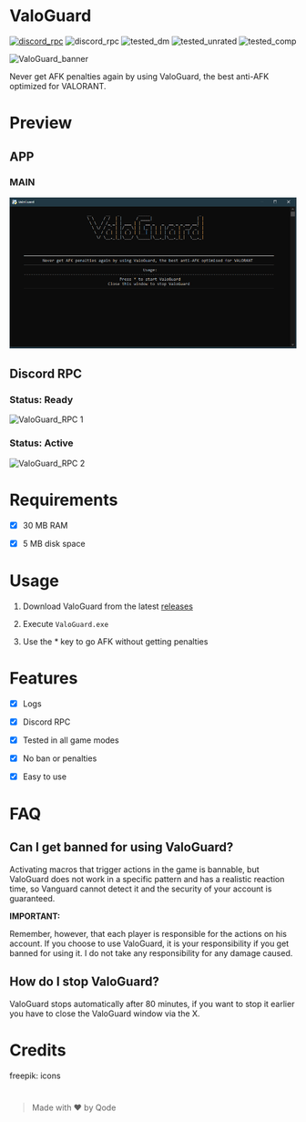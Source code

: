 # ValoGuard
[![discord_rpc](https://img.shields.io/badge/JOIN-DISCORD%20SERVER-blue)](https://discord.gg/2RTnsYGDWd) ![discord_rpc](https://img.shields.io/badge/USING-DISCORD%20RPC-blue) ![tested_dm](https://img.shields.io/badge/TESTED-DEATHMATCH-yellowgreen) ![tested_unrated](https://img.shields.io/badge/TESTED-UNRATED-yellowgreen) ![tested_comp](https://img.shields.io/badge/TESTED-COMPETITIVE-yellowgreen)

![ValoGuard_banner](src/ValoGuard_banner.png  "ValoGuard")

Never get AFK penalties again by using ValoGuard, the best anti-AFK optimized for VALORANT.
#
  
# Preview
## APP
### MAIN
![ValoGuard_APP](src/preview_app_2.png  "ValoGuard licensing")
## Discord RPC
### Status: Ready
![ValoGuard_RPC 1](src/preview_rpc_1.png  "ValoGuard")
### Status: Active
![ValoGuard_RPC 2](src/preview_rpc_2.png  "ValoGuard")

# Requirements

- [x] 30 MB RAM

- [x] 5 MB disk space

  

# Usage

1. Download ValoGuard from the latest [releases](https://github.com/OfficialQode/ValoGuard/releases/tag/Latest)

2. Execute `ValoGuard.exe`

3. Use the * key to go AFK without getting penalties

# Features
- [x] Logs
- [x] Discord RPC
- [x] Tested in all game modes
- [x] No ban or penalties
- [x] Easy to use
  

# FAQ

  

## Can I get banned for using ValoGuard?

Activating macros that trigger actions in the game is bannable, but ValoGuard does not work in a specific pattern and has a realistic reaction time, so Vanguard cannot detect it and the security of your account is guaranteed.

**IMPORTANT:**

Remember, however, that each player is responsible for the actions on his account. If you choose to use ValoGuard, it is your responsibility if you get banned for using it. I do not take any responsibility for any damage caused.



## How do I stop ValoGuard?

ValoGuard stops automatically after 80 minutes, if you want to stop it earlier you have to close the ValoGuard window via the X.



# Credits

freepik: icons

#

> Made with ♥ by Qode
